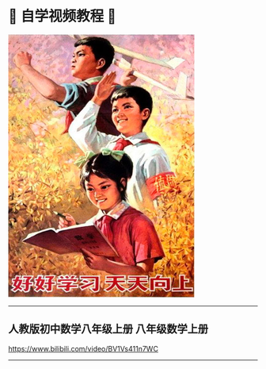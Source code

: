# :100: 自学视频教程  :100:

![](https://raw.githubusercontent.com/hongwenjun/vod/master/book.jpg)

-----

## 人教版初中数学八年级上册 八年级数学上册

https://www.bilibili.com/video/BV1Vs411n7WC

-----
